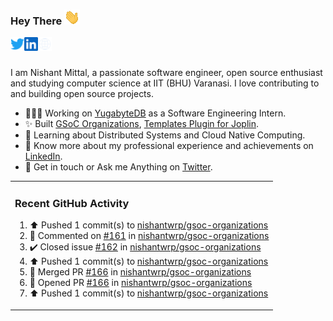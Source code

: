 ### Hey There <img src="./assets/wave.gif" width="25px">
<a href="http://urls.nishantwrp.com/github-to-twitter" target="_blank">
  <img align="left" alt="Nishant's Twitter" width="22px" src="./assets/twitter.svg" />
</a>
<a href="http://urls.nishantwrp.com/github-to-linkedin" target="_blank">
  <img align="left" alt="Nishant's LinkedIn" width="22px" src="./assets/linkedin.svg" />
</a>
<a href="http://urls.nishantwrp.com/github-to-site" target="_blank">
  <img align="left" alt="Nishant's Site" width="22px" src="./assets/globe.svg" />
</a>
<br /><br />

I am Nishant Mittal, a passionate software engineer, open source enthusiast and studying computer science at IIT (BHU) Varanasi. I love contributing to and building open source projects.

- 👨🏽‍💻 Working on [YugabyteDB](https://www.github.com/yugabyte) as a Software Engineering Intern.
- ✨ Built [GSoC Organizations](https://www.gsocorganizations.dev/), [Templates Plugin for Joplin](https://github.com/joplin/plugin-templates).
- 🌱 Learning about Distributed Systems and Cloud Native Computing.
- 🚀 Know more about my professional experience and achievements on [LinkedIn](http://urls.nishantwrp.com/github-to-linkedin).
- 💬 Get in touch or Ask me Anything on [Twitter](http://urls.nishantwrp.com/github-to-twitter).

<table><tr>
  
<td valign="top" width="100%">

### Recent GitHub Activity
<!--RECENT_ACTIVITY:start-->
1. ⬆️ Pushed 1 commit(s) to [nishantwrp/gsoc-organizations](https://github.com/nishantwrp/gsoc-organizations)<br>
2. 💬 Commented on [#161](https://github.com/nishantwrp/gsoc-organizations/issues/161#issuecomment-2692080895) in [nishantwrp/gsoc-organizations](https://github.com/nishantwrp/gsoc-organizations)<br>
3. ✔️ Closed issue [#162](https://github.com/nishantwrp/gsoc-organizations/issues/162) in [nishantwrp/gsoc-organizations](https://github.com/nishantwrp/gsoc-organizations)<br>
4. ⬆️ Pushed 1 commit(s) to [nishantwrp/gsoc-organizations](https://github.com/nishantwrp/gsoc-organizations)<br>
5. 🎉 Merged PR [#166](https://github.com/nishantwrp/gsoc-organizations/pull/166) in [nishantwrp/gsoc-organizations](https://github.com/nishantwrp/gsoc-organizations)<br>
6. 💪 Opened PR [#166](https://github.com/nishantwrp/gsoc-organizations/pull/166) in [nishantwrp/gsoc-organizations](https://github.com/nishantwrp/gsoc-organizations)<br>
7. ⬆️ Pushed 1 commit(s) to [nishantwrp/gsoc-organizations](https://github.com/nishantwrp/gsoc-organizations)<br>
<!--RECENT_ACTIVITY:end-->

</td>
</tr></table>

